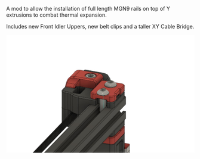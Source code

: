 A mod to allow the installation of full length MGN9 rails on top of Y extrusions to combat thermal expansion.

Includes new Front Idler Uppers, new belt clips and a taller XY Cable Bridge. 

![Idler](IMAGES/Front_Idler_MGN9_Backer.JPG)
